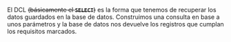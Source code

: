 ---
---

El 
DCL ~~(básicamente el **`SELECT`**)~~ es la forma que tenemos de recuperar los datos guardados en la base de datos.
Construimos una consulta en base a unos parámetros y la base de datos nos devuelve los registros que cumplan los requisitos marcados.
